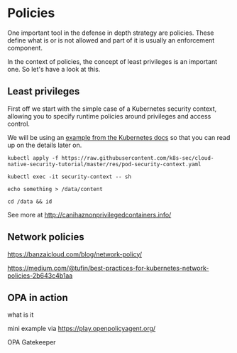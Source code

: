 # Policies 

One important tool in the defense in depth strategy are policies. These define
what is or is not allowed and part of it is usually an enforcement component.

In the context of policies, the concept of least privileges is an important one.
So let's have a look at this.

## Least privileges

First off we start with the simple case of a Kubernetes security context, 
allowing you to specify runtime policies around privileges and access control.

We will be using an [example from the Kubernetes docs](https://kubernetes.io/docs/tasks/configure-pod-container/security-context/)
so that you can read up on the details later on. 

```
kubectl apply -f https://raw.githubusercontent.com/k8s-sec/cloud-native-security-tutorial/master/res/pod-security-context.yaml

kubectl exec -it security-context -- sh

echo something > /data/content

cd /data && id

```

See more at http://canihaznonprivilegedcontainers.info/

## Network policies

https://banzaicloud.com/blog/network-policy/


https://medium.com/@tufin/best-practices-for-kubernetes-network-policies-2b643c4b1aa

## OPA in action

what is it

mini example via https://play.openpolicyagent.org/

OPA Gatekeeper


